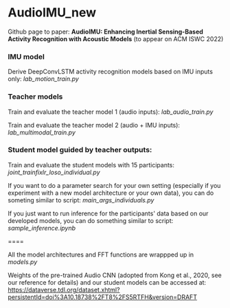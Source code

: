 # AudioIMU_new

Github page to paper: **AudioIMU: Enhancing Inertial Sensing-Based Activity Recognition with Acoustic Models** (to appear on ACM ISWC 2022)

### IMU model

Derive DeepConvLSTM activity recognition models based on IMU inputs only: _lab_motion_train.py_

### Teacher models

Train and evaluate the teacher model 1 (audio inputs): _lab_audio_train.py_

Train and evaluate the teacher model 2 (audio + IMU inputs): _lab_multimodal_train.py_

### Student model guided by teacher outputs:

Train and evaluate the student models with 15 participants: _joint_trainfixlr_loso_individual.py_ 

If you want to do a parameter search for your own setting (especially if you experiment with a new model architecture or your own data), you can do someting similar to script: _main_args_individuals.py_

If you just want to run inference for the participants' data based on our developed models, you can do something similar to script: _sample_inference.ipynb_

====

All the model architectures and FFT functions are wrappped up in _models.py_ 

Weights of the pre-trained Audio CNN (adopted from Kong et al., 2020, see our reference for details) and our student models can be accessed at: https://dataverse.tdl.org/dataset.xhtml?persistentId=doi%3A10.18738%2FT8%2FS5RTFH&version=DRAFT
